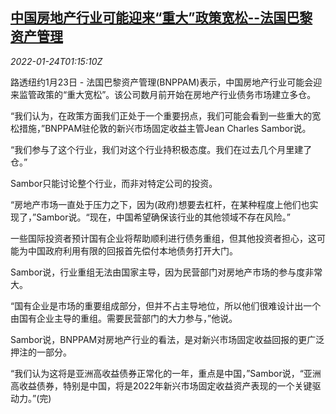 <!--1642987862000-->
[中国房地产行业可能迎来“重大”政策宽松--法国巴黎资产管理](https://cn.reuters.com/article/bnppam-china-rea-favor-policy-0124-idCNKBS2JY02U)
------

<div><i>2022-01-24T01:15:10Z</i></div><p>路透纽约1月23日 - 法国巴黎资产管理(BNPPAM)表示，中国房地产行业可能会迎来监管政策的“重大宽松”。该公司数月前开始在房地产行业债务市场建立多仓。</p><p>“我们认为，在政策方面我们正处于一个重要拐点，我们可能会看到一些重大的宽松措施，”BNPPAM驻伦敦的新兴市场固定收益主管Jean Charles Sambor说。</p><p>“我们参与了这个行业，我们对这个行业持积极态度。我们在过去几个月里建了仓。”</p><p>Sambor只能讨论整个行业，而非对特定公司的投资。</p><p>“房地产市场一直处于压力之下，因为(政府)想要去杠杆，在某种程度上他们也实现了，”Sambor说。“现在，中国希望确保该行业的其他领域不存在风险。”</p><p>一些国际投资者预计国有企业将帮助顺利进行债务重组，但其他投资者担心，这可能为中国政府利用有限的回报首先偿付本地债务打开大门。</p><p>Sambor说，行业重组无法由国家主导，因为民营部门对房地产市场的参与度非常大。</p><p>“国有企业是市场的重要组成部分，但并不占主导地位，所以他们很难设计出一个由国有企业主导的重组。需要民营部门的大力参与，”他说。</p><p>Sambor说，BNPPAM对房地产行业的看法，是对新兴市场固定收益回报的更广泛押注的一部分。</p><p>“我们认为这将是亚洲高收益债券正常化的一年，重点是中国，”Sambor说，“亚洲高收益债券，特别是中国，将是2022年新兴市场固定收益资产表现的一个关键驱动力。”(完)</p>
